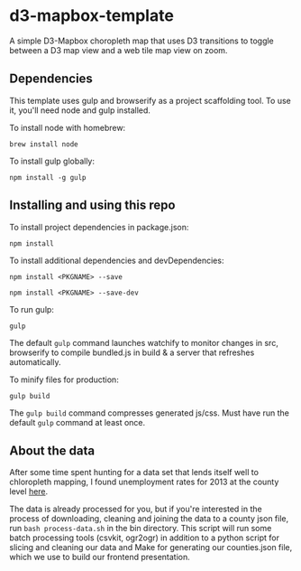 d3-mapbox-template
===========================
A simple D3-Mapbox choropleth map that uses D3 transitions to toggle between a D3 map view and a web tile map view on zoom.

## Dependencies
This template uses gulp and browserify as a project scaffolding tool. To use it, you'll need node and gulp installed.

To install node with homebrew:
````
brew install node
````
To install gulp globally:
````
npm install -g gulp
````

## Installing and using this repo
To install project dependencies in package.json:
````
npm install
````

To install additional dependencies and devDependencies:
````
npm install <PKGNAME> --save
````
````
npm install <PKGNAME> --save-dev
````

To run gulp:
````
gulp
````
The default `gulp` command launches watchify to monitor changes in src, browserify to compile bundled.js in build & a server that refreshes automatically.

To minify files for production:
````
gulp build
````
The `gulp build` command compresses generated js/css. Must have run the default `gulp` command at least once.

## About the data

After some time spent hunting for a data set that lends itself well to chloropleth mapping, I found unemployment rates for 2013 at the county level [here](http://www.ers.usda.gov/data-products/county-level-data-sets/download-data.aspx).

The data is already processed for you, but if you're interested in the process of downloading, cleaning and joining the data to a county json file, run `bash process-data.sh` in the bin directory. This script will run some batch processing tools (csvkit, ogr2ogr) in addition to a python script for slicing and cleaning our data and Make for generating our counties.json file, which we use to build our frontend presentation.